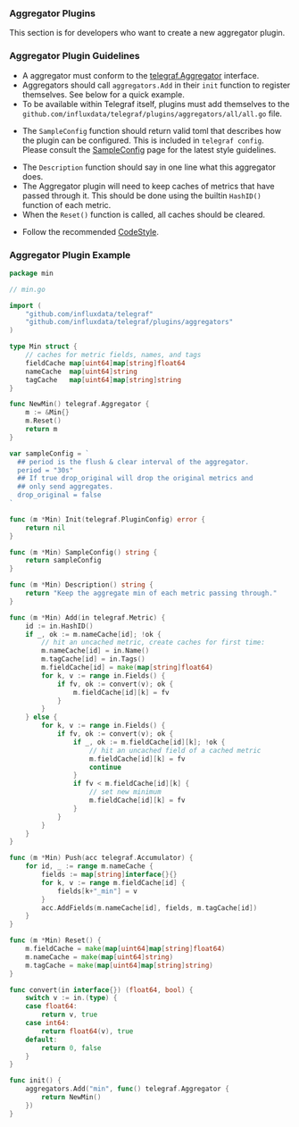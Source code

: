 ### Aggregator Plugins

This section is for developers who want to create a new aggregator plugin.

### Aggregator Plugin Guidelines

* A aggregator must conform to the [telegraf.Aggregator][] interface.
* Aggregators should call `aggregators.Add` in their `init` function to
  register themselves.  See below for a quick example.
* To be available within Telegraf itself, plugins must add themselves to the
  `github.com/influxdata/telegraf/plugins/aggregators/all/all.go` file.
- The `SampleConfig` function should return valid toml that describes how the
  plugin can be configured. This is included in `telegraf config`.  Please
  consult the [SampleConfig][] page for the latest style guidelines.
* The `Description` function should say in one line what this aggregator does.
* The Aggregator plugin will need to keep caches of metrics that have passed
  through it. This should be done using the builtin `HashID()` function of
  each metric.
* When the `Reset()` function is called, all caches should be cleared.
- Follow the recommended [CodeStyle][].

### Aggregator Plugin Example

```go
package min

// min.go

import (
	"github.com/influxdata/telegraf"
	"github.com/influxdata/telegraf/plugins/aggregators"
)

type Min struct {
	// caches for metric fields, names, and tags
	fieldCache map[uint64]map[string]float64
	nameCache  map[uint64]string
	tagCache   map[uint64]map[string]string
}

func NewMin() telegraf.Aggregator {
	m := &Min{}
	m.Reset()
	return m
}

var sampleConfig = `
  ## period is the flush & clear interval of the aggregator.
  period = "30s"
  ## If true drop_original will drop the original metrics and
  ## only send aggregates.
  drop_original = false
`

func (m *Min) Init(telegraf.PluginConfig) error {
	return nil
}

func (m *Min) SampleConfig() string {
	return sampleConfig
}

func (m *Min) Description() string {
	return "Keep the aggregate min of each metric passing through."
}

func (m *Min) Add(in telegraf.Metric) {
	id := in.HashID()
	if _, ok := m.nameCache[id]; !ok {
		// hit an uncached metric, create caches for first time:
		m.nameCache[id] = in.Name()
		m.tagCache[id] = in.Tags()
		m.fieldCache[id] = make(map[string]float64)
		for k, v := range in.Fields() {
			if fv, ok := convert(v); ok {
				m.fieldCache[id][k] = fv
			}
		}
	} else {
		for k, v := range in.Fields() {
			if fv, ok := convert(v); ok {
				if _, ok := m.fieldCache[id][k]; !ok {
					// hit an uncached field of a cached metric
					m.fieldCache[id][k] = fv
					continue
				}
				if fv < m.fieldCache[id][k] {
                    // set new minimum
					m.fieldCache[id][k] = fv
				}
			}
		}
	}
}

func (m *Min) Push(acc telegraf.Accumulator) {
	for id, _ := range m.nameCache {
		fields := map[string]interface{}{}
		for k, v := range m.fieldCache[id] {
			fields[k+"_min"] = v
		}
		acc.AddFields(m.nameCache[id], fields, m.tagCache[id])
	}
}

func (m *Min) Reset() {
	m.fieldCache = make(map[uint64]map[string]float64)
	m.nameCache = make(map[uint64]string)
	m.tagCache = make(map[uint64]map[string]string)
}

func convert(in interface{}) (float64, bool) {
	switch v := in.(type) {
	case float64:
		return v, true
	case int64:
		return float64(v), true
	default:
		return 0, false
	}
}

func init() {
	aggregators.Add("min", func() telegraf.Aggregator {
		return NewMin()
	})
}
```

[telegraf.Aggregator]: https://godoc.org/github.com/influxdata/telegraf#Aggregator
[SampleConfig]: https://github.com/influxdata/telegraf/wiki/SampleConfig
[CodeStyle]: https://github.com/influxdata/telegraf/wiki/CodeStyle
